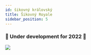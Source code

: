 ```yaml
---
id: šikovný královský
title: Šikovný Royale
sidebar_position: 5
---
```


### 🚧 Under development for 2022 🚧

![](/img/niftyroyale_v01.png)
